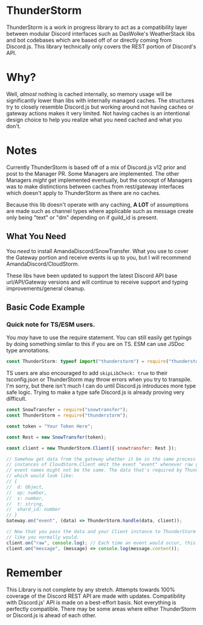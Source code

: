 # ThunderStorm
ThunderStorm is a work in progress library to act as a compatibility layer between modular Discord interfaces such as DasWolke's WeatherStack libs and bot codebases which are based off of or directly coming from Discord.js. This library technically only covers the REST portion of Discord's API.

# Why?
Well, *almost* nothing is cached internally, so memory usage will be significantly lower than libs with internally managed caches. The structures try to closely resemble Discord.js but working around not having caches or gateway actions makes it very limited. Not having caches is an intentional design choice to help you realize what you need cached and what you don't.

# Notes
Currently ThunderStorm is based off of a mix of Discord.js v12 prior and post to the Manager PR. Some Managers are implemented. The other Managers *might* get implemented eventually, but the concept of Managers was to make distinctions between caches from rest/gateway interfaces which doesn't apply to ThunderStorm as there are no caches.

Because this lib doesn't operate with any caching, **A LOT** of assumptions are made such as channel types where applicable such as message create only being "text" or "dm" depending on if guild_id is present.

## What You Need
You *need* to install AmandaDiscord/SnowTransfer.
What you use to cover the Gateway portion and receive events is up to you, but I will recommend AmandaDiscord/CloudStorm.

These libs have been updated to support the latest Discord API base url/API/Gateway versions and will continue to receive support and typing improvements/general cleanup.

## Basic Code Example
### Quick note for TS/ESM users.
You *may* have to use the require statement. You can still easily get typings by doing something similar to this if you are on TS. ESM can use JSDoc type annotations.

```ts
const ThunderStorm: typeof import("thunderstorm") = require("thunderstorm");
```

TS users are also encouraged to add `skipLibCheck: true` to their tsconfig.json or ThunderStorm may throw errors when you try to transpile. I'm sorry, but there isn't much I can do until Discord.js introduces more type safe logic. Trying to make a type safe Discord.js is already proving very difficult.

```js
const SnowTransfer = require("snowtransfer");
const ThunderStorm = require("thunderstorm");

const token = "Your Token Here";

const Rest = new SnowTransfer(token);

const client = new ThunderStorm.Client({ snowtransfer: Rest });

// Somehow get data from the gateway whether it be in the same process or another process via IPC.
// instances of CloudStorm.Client emit the event "event" whenever raw gateway events happen. If this is via IPC,
// event names might not be the same. The data that's required by ThunderStorm is the data directly from the gateway plus an additional shard_id property
// which would look like:
// {
// 	d: Object,
// 	op: number,
// 	s: number,
// 	t: string,
// 	shard_id: number
// }
Gateway.on("event", (data) => ThunderStorm.handle(data, client));

// Now that you pass the data and your Client instance to ThunderStorm's handler, you can listen to client events
// like you normally would.
client.on("raw", console.log); // Each time an event would occur, this would just log the data directly from your gateway lib.
client.on("message", (message) => console.log(message.content));
```

# Remember
This Library is not complete by any stretch. Attempts towards 100% coverage of the Discord REST API are made with updates. Compatibility with Discord.js' API is made on a best-effort basis. Not everything is perfectly compatible. There may be some areas where either ThunderStorm or Discord.js is ahead of each other.
